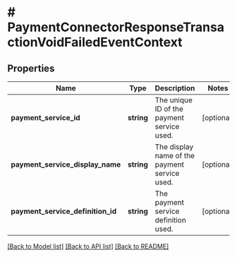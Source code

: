 # # PaymentConnectorResponseTransactionVoidFailedEventContext

## Properties

Name | Type | Description | Notes
------------ | ------------- | ------------- | -------------
**payment_service_id** | **string** | The unique ID of the payment service used. | [optional]
**payment_service_display_name** | **string** | The display name of the payment service used. | [optional]
**payment_service_definition_id** | **string** | The payment service definition used. | [optional]

[[Back to Model list]](../../README.md#models) [[Back to API list]](../../README.md#endpoints) [[Back to README]](../../README.md)
